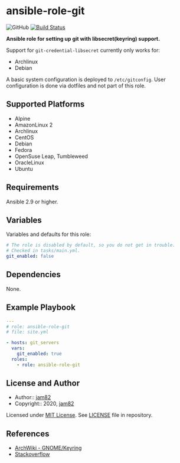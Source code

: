 # ansible-role-git

![GitHub](https://img.shields.io/github/license/jam82/ansible-role-git) [![Build Status](https://travis-ci.org/jam82/ansible-role-git.svg?branch=main)](https://travis-ci.org/jam82/ansible-role-git)

**Ansible role for setting up git with libsecret(keyring) support.**

Support for `git-credential-libsecret` currently only works for:

- Archlinux
- Debian

A basic system configuration is deployed to `/etc/gitconfig`.
User configuration is done via dotfiles and not part of this role.

## Supported Platforms

- Alpine
- AmazonLinux 2
- Archlinux
- CentOS
- Debian
- Fedora
- OpenSuse Leap, Tumbleweed
- OracleLinux
- Ubuntu

## Requirements

Ansible 2.9 or higher.

## Variables

Variables and defaults for this role:

```yaml
# The role is disabled by default, so you do not get in trouble.
# Checked in tasks/main.yml.
git_enabled: false
```

## Dependencies

None.

## Example Playbook

```yaml
---
# role: ansible-role-git
# file: site.yml

- hosts: git_servers
  vars:
    git_enabled: true
  roles:
    - role: ansible-role-git
```

## License and Author

- Author:: [jam82](https://github.com/jam82/)
- Copyright:: 2020, [jam82](https://github.com/jam82/)

Licensed under [MIT License](https://opensource.org/licenses/MIT).
See [LICENSE](https://github.com/jam82/ansible-role-git/blob/master/LICENSE) file in repository.

## References

- [ArchWiki - GNOME/Keyring](https://wiki.archlinux.org/index.php/GNOME/Keyring)
- [Stackoverflow](https://stackoverflow.com/questions/13385690/how-to-use-git-with-gnome-keyring-integration)
